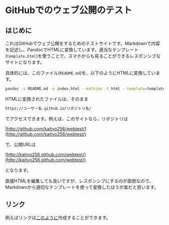 # GitHubでのウェブ公開のテスト

## はじめに

これはGitHubでウェブ公開をするためのテストサイトです。Markdownで内容を記述し、PandocでHTMLに変換しています。適当なテンプレート(`template.html`)を使うことで、スマホからも見ることができるレスポンシブなサイトになります。

具体的には、このファイル(`README.md`)を、以下のようにHTMLに変換しています。

```sh
pandoc -s README.md -o index.html --mathjax -t html --template=template
```

HTMLに変換されたファイルは、そのまま

```txt
https://ユーザー名.github.io/リポジトリ名/
```

でアクセスできます。例えば、このサイトなら、リポジトリは

[http://github.com/kaityo256/webtest/](http://github.com/kaityo256/webtest/)

で、公開URLは

[http://kaityo256.github.com/webtest/](http://kaityo256.github.com/webtest/)

となります。

直接HTMLを編集しても良いですが、レスポンシブにするのが面倒なので、Markdownから適切なテンプレートを使って変換したほうが楽だと思います。

## リンク

例えばリンクは[このように](https://www.appi.keio.ac.jp/)作成することができます。

